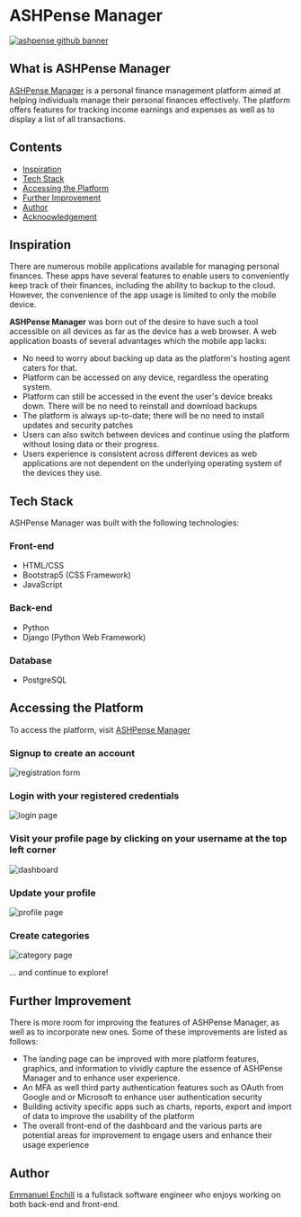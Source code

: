 # ASHPense Manager
<a href=#>
    <img src="static/images/github_banner.png" alt="ashpense github banner">
<a>

## What is ASHPense Manager
[ASHPense Manager]() is a personal finance management platform aimed at helping individuals manage their personal finances effectively. The platform offers features for tracking income earnings and expenses as well as to display a list of all transactions.

## Contents
- [Inspiration](#inspiration)
- [Tech Stack](#tech-stack)
- [Accessing the Platform](#accessing-the-platform)
- [Further Improvement](#further-improvement)
- [Author](#author)
- [Acknoowledgement](#acknowledgement)

## Inspiration
There are numerous mobile applications available for managing personal finances. These apps have several features to enable users to conveniently keep track of their finances, including the ability to backup to the cloud. However, the convenience of the app usage is limited to only the mobile device.

**ASHPense Manager** was born out of the desire to have such a tool accessible on all devices as far as the device has a web browser. A web application boasts of several advantages which the mobile app lacks:
- No need to worry about backing up data as the platform's hosting agent caters for that.
- Platform can be accessed on any device, regardless the operating system.
- Platform can still be accessed in the event the user's device breaks down. There will be no need to reinstall and download backups
- The platform is always up-to-date; there will be no need to install updates and security patches
- Users can also switch between devices and continue using the platform without losing data or their progress.
- Users experience is consistent across different devices as web applications are not dependent on the underlying operating system of the devices they use.

## Tech Stack
ASHPense Manager was built with the following technologies:
### Front-end
- HTML/CSS
- Bootstrap5 (CSS Framework)
- JavaScript

### Back-end
- Python
- Django (Python Web Framework)

### Database
- PostgreSQL

## Accessing the Platform
To access the platform, visit [ASHPense Manager]()
### Signup to create an account
<img src="static/images/register.png" alt="registration form">

### Login with your registered credentials
<img src="static/images/login.png" alt="login page">

### Visit your profile page by clicking on your username at the top left corner
<img src="static/images/dashboard_empty.png" alt="dashboard">

### Update your profile
<img src="static/images/profile_empty.png" alt="profile page">

### Create categories
<img src="static/images/new_cat.png" alt="category page">

... and continue to explore!

## Further Improvement
There is more room for improving the features of ASHPense Manager, as well as to incorporate new ones. Some of these improvements are listed as follows:
- The landing page can be improved with more platform features, graphics, and information to vividly capture the essence of ASHPense Manager and to enhance user experience.
- An MFA as well third party authentication features such as OAuth from Google and or Microsoft to enhance user authentication security
- Building activity specific apps such as charts, reports, export and import of data to improve the usability of the platform
- The overall front-end of the dashboard and the various parts are potential areas for improvement to engage users and enhance their usage experience

## Author
[Emmanuel Enchill](https://github.com/Ashdof) is a fullstack software engineer who enjoys working on both back-end and front-end.